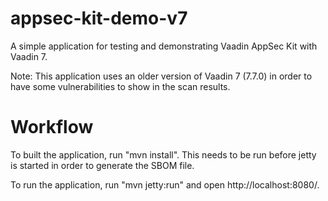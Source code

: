 appsec-kit-demo-v7
==============

A simple application for testing and demonstrating Vaadin AppSec Kit with Vaadin 7.

Note: This application uses an older version of Vaadin 7 (7.7.0) in order to have
some vulnerabilities to show in the scan results.

Workflow
========

To built the application, run "mvn install". This needs to be run before jetty is
started in order to generate the SBOM file. 

To run the application, run "mvn jetty:run" and open http://localhost:8080/.